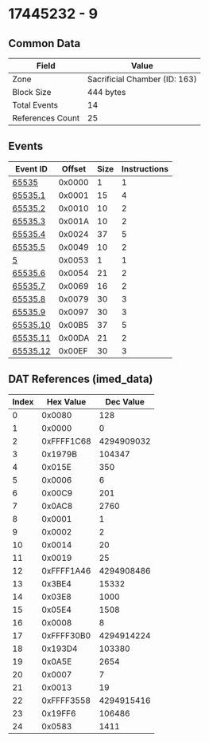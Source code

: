 # 17445232 - 9

## Common Data

| Field            | Value                         |
|------------------|-------------------------------|
| Zone             | Sacrificial Chamber (ID: 163) |
| Block Size       | 444 bytes                     |
| Total Events     | 14                            |
| References Count | 25                            |

## Events

| Event ID                  | Offset   |   Size |   Instructions |
|---------------------------|----------|--------|----------------|
| [65535](./65535.md)       | 0x0000   |      1 |              1 |
| [65535.1](./65535.1.md)   | 0x0001   |     15 |              4 |
| [65535.2](./65535.2.md)   | 0x0010   |     10 |              2 |
| [65535.3](./65535.3.md)   | 0x001A   |     10 |              2 |
| [65535.4](./65535.4.md)   | 0x0024   |     37 |              5 |
| [65535.5](./65535.5.md)   | 0x0049   |     10 |              2 |
| [5](./5.md)               | 0x0053   |      1 |              1 |
| [65535.6](./65535.6.md)   | 0x0054   |     21 |              2 |
| [65535.7](./65535.7.md)   | 0x0069   |     16 |              2 |
| [65535.8](./65535.8.md)   | 0x0079   |     30 |              3 |
| [65535.9](./65535.9.md)   | 0x0097   |     30 |              3 |
| [65535.10](./65535.10.md) | 0x00B5   |     37 |              5 |
| [65535.11](./65535.11.md) | 0x00DA   |     21 |              2 |
| [65535.12](./65535.12.md) | 0x00EF   |     30 |              3 |

## DAT References (imed_data)

|   Index | Hex Value   |   Dec Value |
|---------|-------------|-------------|
|       0 | 0x0080      |         128 |
|       1 | 0x0000      |           0 |
|       2 | 0xFFFF1C68  |  4294909032 |
|       3 | 0x1979B     |      104347 |
|       4 | 0x015E      |         350 |
|       5 | 0x0006      |           6 |
|       6 | 0x00C9      |         201 |
|       7 | 0x0AC8      |        2760 |
|       8 | 0x0001      |           1 |
|       9 | 0x0002      |           2 |
|      10 | 0x0014      |          20 |
|      11 | 0x0019      |          25 |
|      12 | 0xFFFF1A46  |  4294908486 |
|      13 | 0x3BE4      |       15332 |
|      14 | 0x03E8      |        1000 |
|      15 | 0x05E4      |        1508 |
|      16 | 0x0008      |           8 |
|      17 | 0xFFFF30B0  |  4294914224 |
|      18 | 0x193D4     |      103380 |
|      19 | 0x0A5E      |        2654 |
|      20 | 0x0007      |           7 |
|      21 | 0x0013      |          19 |
|      22 | 0xFFFF3558  |  4294915416 |
|      23 | 0x19FF6     |      106486 |
|      24 | 0x0583      |        1411 |
